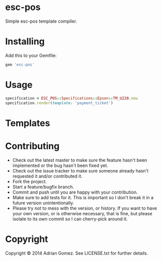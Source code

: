 esc-pos
==============
Simple esc-pos template compiler.

Installing
==============
Add this to your Gemfile:
```ruby
gem 'esc-pos'
```

Usage
==============
```ruby
specification = ESC_POS::Specifications::Epson::TM_U220.new
specification.render(template: 'payment_ticket')
```

Templates
==============

Contributing
==============

- Check out the latest master to make sure the feature hasn't been implemented or the bug hasn't been fixed yet.
- Check out the issue tracker to make sure someone already hasn't requested it and/or contributed it.
- Fork the project.
- Start a feature/bugfix branch.
- Commit and push until you are happy with your contribution.
- Make sure to add tests for it. This is important so I don't break it in a future version unintentionally.
- Please try not to mess with the version, or history. If you want to have your own version, or is
  otherwise necessary, that is fine, but please isolate to its own commit so I can cherry-pick around it.

Copyright
==============

Copyright © 2014 Adrian Gomez. See LICENSE.txt for further details.